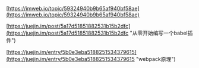 [https://imweb.io/topic/59324940b9b65af940bf58ae](https://imweb.io/topic/59324940b9b65af940bf58ae)

[https://juejin.im/post/5a17d51851882531b15b2dfc](https://juejin.im/post/5a17d51851882531b15b2dfc "从零开始编写一个babel插件")



[https://juejin.im/entry/5b0e3eba5188251534379615](https://juejin.im/entry/5b0e3eba5188251534379615 "webpack原理")

